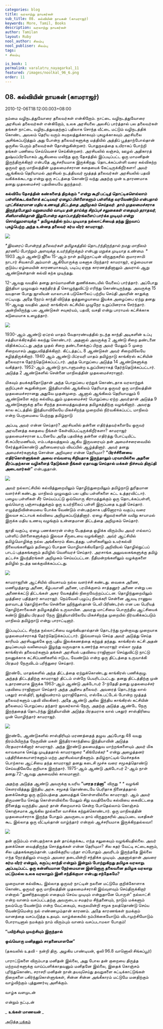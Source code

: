 ```yaml
---
categories: blog
title: வரலாற்று நாயகர்கள்
sub_title: 08. கல்வியின் நாயகன் (காமராஜர்)
keywords: More, Tamil, Books
description: வரலாற்று நாயகர்கள்
author: Tamilan
layout: Ruby
nool_author: சிலம்பு
nool_publiser: சிலம்பு
tags:
- சிலம்பு

is_book: 1
permalink: varalatru_nayagarkal_11
featured: /images/noolkal_96_6.png
order: 11
---
```



## 08. கல்வியின் நாயகன் (காமராஜர்)

2010-12-06T18:12:00.003+08:00

நம்மை வழிநடத்துவோரை தலைவர்கள் என்கிறோம். நாட்டை வழிநடத்துவோரை அரசியல் தலைவர்கள் என்கிறோம், உலக அரசியலை அலசிப் பார்த்தால் பல தலைவர்கள் தங்கள் நாட்டை வழிநடத்துவதற்குப் பதிலாக சொந்த வீட்டை மட்டும் வழிநடத்திக் கொண்ட அவலம் தெரிய வரும் சுயநலத்துக்காகவும் புகழுக்காகவும் அரசியலை அசிங்கப்படுத்தும் அது போன்ற தலைவர்களுக்கு மத்தியில் அத்திப் பூத்தாற்போல்தான் ஒருசில பெரும் தலைவர்கள் தோன்றுகின்றனர். பொதுநலத்தை உயிராகப் போற்றி தங்கள் பணியை செவ்வெனச் செய்கின்றனர். அரசியலில் லஞ்சம், ஊழல் அதிகாரத் துஷ்யப்பிரயோகம் ஆகியவை மலிந்த ஒரு தேசத்தில் இப்படிப்பட்ட ஒரு மாமனிதன் இருந்திருக்கிறார் என்பதே ஆச்சரியமாக இருக்கிறது. தொடக்கப்பள்ளி வரை கல்விகற்ற ஒருவர் ஒரு மாநிலத்தின் முதலமைச்சரான கதையைக் கேட்டிருக்கிறீர்களா! அவர் ஆங்கிலம் தெரியாமல் அரசியல் நடத்தியவர் மூத்தத் தலைவர்கள் அரசியலில் பதவி வகிக்கக்கூடாது என்று ஒரு சட்டத்தை கொண்டு வந்து அதற்கு முன் உதாரணமாக தனது முதலமைச்சர் பதவியையே துறந்தவர்.

**கல்வியே தேசத்தின் கண்களைத் திறக்கும் _*என்று கூறி பட்டித் தொட்டிகளெல்லாம் பள்ளிக்கூடங்களைக் கட்டியவர் ஏழைப் பிள்ளைகளும் பள்ளிக்கு வரவேண்டும் என்பதால் புரட்சிக்கரமான மதிய உணவுத் திட்டத்தை அறிமுகம் செய்தவர். தாம் முதலமைச்சராக இருந்தபோதும் வறுமையில் வாடிய தன் தாய்க்கு சிறப்புச் சலுகைகள் எதையும் தராதவர், சினிமாவில்தான் இதுபோன்ற கதாப்பாத்திரங்களைப் பார்க்க முடியும் என்று சொல்லுமளவுக்கு *_ தமிழகத்தில் நம்ப முடியாத நல்லாட்சியைத் தந்து இறவாப் புகழ்பெற்ற அந்த உன்னத தலைவர் கர்ம வீரர் காமராஜர்.**

![](http://2.bp.blogspot.com/-N65g2KlE-v4/UAIiQpb45kI/AAAAAAAAB6I/g4kcSC1VQFs/s1600/36.JPG)

_*இவரைப் போன்றத் தலைவர்கள் தமிழகத்தில் தொடர்ந்திருந்தால் நமது மாநிலம் தரணிப் போற்றும் அளவுக்கு உயர்ந்திருக்கும் என்பது மறுக்க முடியாத உண்மை. *_ 1903 ஆம் ஆண்டு ஜீலை 15-ஆம் நாள் தமிழ்நாட்டின் விருதுநகரில் குமாரசாமி நாடார் சிவகாமி அம்மாள் ஆகியோருக்கு மகனாக பிறந்தார் காமராஜர், ஏழ்மையான குடும்ப ஏழ்மையின் காரணமாகவும், படிப்பு ஏறாத காரணத்தினாலும் அவரால் ஆறு ஆண்டுகள்தான் கல்வி கற்க முடிந்தது.

12-ஆவது வயதில் தனது தாய்மாமனின் துணிக்கடையில் வேலைப் பார்த்தார். அப்போது இந்தியா முழுவதும் சுதந்திரத் தீ கொழுந்துவிட்டு எரிந்து கொண்டிருந்தது. அவருக்கு 15 வயதான போது ஜாலியன் வாலாபாக் படுகொலைப் பற்றிய செய்தி அவரின் காதுக்கு எட்டியது. அதே நேரம் காந்தி விடுத்த ஒத்துழையாமை இயக்க அழைப்பை ஏற்று தனது 16-ஆவது வயதில் அவர் காங்கிரஸ் கட்சியில் முழுநேர உறுப்பினராக சேர்ந்தார். அன்றிலிருந்து பல ஆண்டுகள் சவுகர்யம், பதவி, வசதி என்று பாராமல் கட்சிக்காக கடுமையாக உழைத்தார்.

![](http://2.bp.blogspot.com/-faHIGXanPGU/UAIo30dt4HI/AAAAAAAAB6s/St02jPHITy8/s320/Kamarajar-simpleman_jpg.jpg)

1930-ஆம் ஆண்டு ஏப்ரல் மாதம் வேதாரண்யத்தில் நடந்த காந்தி அடிகளின் உப்பு சத்தியாக்கிரகதில் கலந்து கொண்டார். அதனால் அவருக்கு 2 ஆண்டு சிறை தண்டனை விதிக்கப்பட்டது அந்த முதல் சிறை தண்டனைக்குப் பிறகு அவர் மேலும் 5 முறை சிறைவாசம் அனுபவித்திக்கிறார். கிட்டத்தட்ட 8 ஆண்டுகள் அவர் சிறையிலேயே கழித்திருக்கிறார். 1940 ஆம் ஆண்டு பிப்ரவரி மாதம் தமிழ்நாடு காங்கிரஸ் கட்சியின் தலைவராக தேர்ந்தெடுக்கப்பட்டார். அந்த பொறுப்பை அடுத்த 14 ஆண்டுகளுக்கு வகித்தார். 1952-ஆம் ஆண்டு நாடாளுமன்ற உறுப்பினராகத் தேர்ந்தெடுக்கப்பட்டார். அடுத்த 2 ஆண்டுகளில் சென்னை மாநிலத்தின் முதலமைச்சரானார்.

மிகவும் தயக்கத்தோடுதான் அந்த பொறுப்பை ஏற்றுக் கொண்டதாக வரலாற்றுக் குறிப்புகள் கூறுகின்றன. இந்தியாவில் ஆங்கிலம் தெரியாத ஒருவர் ஒரு மாநிலத்தின் முதலமைச்சரானது அதுவே முதன்முறை. ஆனால் ஆங்கிலம் தெரியாமலும் 6 ஆண்டுகளே கற்ற கல்வியுடனும் முதலமைச்சர் பொறுப்பை ஏற்ற அவர்தான் அடுத்த 9 ஆண்டுகளுக்கு தலை சிறந்த தலமைத்துவத்தை தமிழகத்திற்கு வழங்கினார். அவரது கால கட்டத்தில் இந்தியாவிலேயே மிகச்சிறந்த முறையில் நிர்வகிக்கப்பட்ட மாநிலம் என்ற பெருமையை பெற்றது தமிழ்நாடு

அப்படி அவர் என்ன செய்தார்? அரசியலில் தன்னை எதிர்த்தவர்களையே ஒருவர் அரவனைத்த கதையை நீங்கள் கேள்விப்பட்டிருக்கிறீர்களா? காமராஜர் முதலமைச்சரான உடனேயே அதே பதவிக்கு தன்னை எதிர்த்து போட்டியிட்ட சி.சுப்பிரமணியம், எம்.பக்தவத்ஜலம் ஆகிய இருவரையும் தன் அமைச்சரைவையில் சேர்த்துக்கொண்டு அனைவரையும் வியப்பில் ஆழ்த்தினார். அவர் தனது அமைச்சர்களுக்கு சொன்ன அறிவுரை என்ன தெரியுமா? **“பிரச்சினையை எதிர்கொள்ளுங்கள் அவை எவ்வளவு சிறியதாக இருந்தாலும் பரவாயில்லை அதனை தீர்ப்பதற்கான வழிகளைத் தேடுங்கள் நீங்கள் ஏதாவது செய்தால் மக்கள் நிச்சயம் திருப்தி அடைவார்கள்”** என்பதுதான்.

![](http://2.bp.blogspot.com/-JgGJa7x7XhE/UAIpG9X4D5I/AAAAAAAAB60/39kODs-RBrU/s320/kamarajar.jpg)

அவர் நல்லாட்சியில் கல்வித்துறையிலும் தொழிற்துறையிலும் தமிழ்நாடு துரிதமான வளர்ச்சி கண்டது. மாநிலம் முழுவதும் பல புதிய பள்ளிகளை கட்ட உத்தரவிட்டார். பழைய பள்ளிகள் சீர் செய்யப்பட்டு ஒவ்வொரு கிராமத்துக்கும் ஒரு தொடக்கப்பள்ளி, ஒவ்வொரு பஞ்சாயத்துக்கும் ஒரு உயர்நிலைப் பள்ளி இருப்பதை உறுதி செய்தார். எழுத்தறிவின்மையை போக்க வேண்டும் என்பதற்காக பதினோராம் வகுப்பு வரை இலவச கட்டாயக் கல்வியை அறிமுகப்படுத்தினார். ஏழை சிறுவர்களின் வயிறு காயாமல் இருக்க மதிய உணவு வழங்கும் உன்னதமான திட்டத்தை அறிமுகம் செய்தார்.

ஜாதி வகுப்பு, ஏழை பணக்காரன் என்ற பேதத்தை ஒழிக்க விரும்பிய அவர் எல்லாப் பள்ளிப் பிள்ளைகளுக்கும் இலவச சீருடையை வழங்கினார். அவ்ர் ஆட்சியில் தமிழ்மொழிக்கு நல்ல அங்கீகாரம் கிடைத்தது. பள்ளிகளிலும் உயர்கல்வி நிலையங்களிலும் தமிழைப் போதன மொழியாக்கியதோடு அறிவியல் தொழில்நுட்பப் பாடப் புத்தகங்களும் தமிழில் வெளிவரச் செய்தார். அரசாங்க அலுவலகங்களுக்கு தமிழ் தட்டச்சு இயந்திரங்கள் அறிமுகம் செய்யப்பட்டன. நீதிமன்றங்களிலும் வழக்குகளை தமிழில் நடத்த ஊக்குவிக்கப்பட்டது.

![](http://2.bp.blogspot.com/-pL-A-xSaD8s/UAIpyFTA6bI/AAAAAAAAB68/NzTX5w_HnmE/s320/slider1.jpg)

காமராஜரின் ஆட்சியில் விவசாயம் நல்ல வளர்ச்சி கண்டது. வைகை அணை, மணிமுத்தாறு அணை, கீழ்பவானி அணை, பரமிக்குளம் சாத்தனூர் அணை என்று பல அணைக்கட்டு திட்டங்கள் அசுர வேகத்தில் நிறைவேற்றப்பட்டன. தொழிற்துறையிலும் முத்திரை பதித்தார் காமராஜர். நெய்வேலி பழுப்பு நிலக்கரி சென்னை ஆவடி ராணுவ தளவாடத் தொழிற்சாலை சென்னை ஹிந்துஸ்தான் டெலி பிரிண்டர்ஸ் என பல பெரியத் தொழிற்சாலைகள் தமிழகத்தில் உருவாயின. அவரது மாட்சிமை பொருந்திய ஆட்சியைக் கண்டு இந்திய பிரதமர் நேரு இந்தியாவிலேயே மிகச்சிறந்த முறையில் நிர்வகிக்கப்படும் மாநிலம் தமிழ்நாடு என்று பாராட்டினார்.

இப்படிப்பட்ட சிறந்த நல்லாட்சியை வழங்கியதால்தான் தொடர்ந்து மூன்றாவது முறையாக முதலமைச்சராகத் தேர்ந்தெடுக்கப்பட்டார். இவ்வளவும் செய்த அவர் அடுத்து செய்த காரியம் அரசியலுக்கே ஒரு புதிய இலக்கணத்தை கற்றுத் தந்தது. காங்கிரஸ் கட்சி அதன் துடிப்பையும் வலிமையும் இழந்து வருவதாக உணர்ந்த காமராஜர் எல்லா மூத்த காங்கிரஸ் தலைவர்களும் தங்கள் அரசியல் பதவியை ராஜினாமா செய்துவிட்டு நாட்டு நலனுக்காக கட்சிப்பணிகளில் ஈடுபட வேண்டும் என்ற ஒரு திட்டத்தை உருவாக்கி பிரதமர் நேருவிடம் பரிந்துரை செய்தார்.

இரண்டே மாதங்களில் அந்த திட்டத்தை ஏற்றுக்கொண்டது காங்கிரஸ் பணிக்குழு. அந்தத் திட்டத்திற்கு காமராஜர் திட்டம் என்றே பெயரிடப்பட்டது. தனது திட்டத்திற்கு முன் உதாரணமாக இருக்க 1963-ஆம் ஆண்டு அக்டோபர் 3-ந்தேதி தனது முதலமைச்சர் பதவியை ராஜினாமா செய்தார் அந்த அதிசய தலைவர். அவரைத் தொடர்ந்து லால் பகதூர் சாஸ்திரி, ஜக்ஜிவன்ராம் முராஜிதேசாய், எஸ்கே.பட்டேல் போன்ற மூத்தத் தலைவர்களும் பதவி விலகினர். அதே ஆண்டு அகில இந்திய காங்கிரஸ் கட்சியின் தலைமைப் பொறுப்பை தந்தார் ஜவகர்லால் நேரு, அதற்கு அடுத்த ஆண்டே நேரு இறந்ததைத் தொடர்ந்து இந்தியாவின் அடுத்த பிரதமராக லால் பகதூர் சாஸ்திரியை முன் மொழிந்தார் காமராஜர்.

![](http://4.bp.blogspot.com/-iq2NYY8D9uY/UAIp7KkGhvI/AAAAAAAAB7E/JbVIzcFUFWM/s320/kamarajar-2.jpg)

இரண்டே ஆண்டுகளில் சாஸ்திரியும் மரணத்தைத் தழுவ அப்போது 48 வயது நிரம்பியிருந்த நேருவின் மகள் இந்திராகாந்தியை இந்தியாவின் அடுத்த பிரதமராக்கினார் காமராஜர். அந்த இரண்டு தலமைத்துவ மாற்றங்களையும் அவர் மிக லாவகமாக செய்து முடித்ததால் காமராஜரை _*கிங்மேக்கர் *_ என்று அழைத்தனர் பத்திரிக்கையாளர்களும் மற்ற அரசியல்வாதிகளும். தமிழ்நாட்டில் மெச்சதக்க பொற்கால ஆட்சியை தந்த காமராஜர் தனது கடைசி மூச்சு வரை சமூகத்தொண்டு செய்வதிலேயே குறியாக இருந்தார். 1975-ஆம் ஆண்டு அக்டோபர் 2-ஆம் நாள் தனது 72-ஆவது அகவையில் காலமானார்.

அதற்கு அடுத்த ஆண்டு அவருக்கு உயரிய **“பாரத ரத்னா”** விருது _* *_ வழங்கி கெளரவித்தது இந்திய அரசு. சமூகத் தொண்டையே பெரிதாக நினைத்ததால் தனக்கென்று ஒரு குடும்பத்தை அமைத்துக் கொள்ளவில்லை காமராஜர். ஆம் அவர் திருமணமே செய்து கொள்ளவில்லை மேலும் சிறு வயதிலேயே கல்வியை கைவிட்டதை நினைத்து வருந்திய அவர் தான் சிறைவாசம் சென்ற போதெல்லாம் கொஞ்சம் கொஞ்சமாக ஆங்கில நூல்களை வாசிக்க கற்றுக்கொண்டார். ஒரு மாநிலத்தின் முதலமைச்சராக இருந்த போதும் அவருடைய தாய் விருதுநகரில் அடிப்படை வசதிகள் கூட இல்லாத ஒரு வீட்டில்தான் வாழ்ந்தார் என்றால் ஆச்சரியமாக இருக்கிறதல்லவா!

![](http://4.bp.blogspot.com/-S7dJkP1H94M/UAIqAgzBNfI/AAAAAAAAB7Q/zcFtg66zU3A/s320/kamaraj-with-oldlady.jpg)

தன் குடும்பம் என்பதற்காக தன் தாய்க்குக்கூட எந்த சலுகையும் வழங்கியதில்லை. அவர் தனக்கென வைத்திருந்த சொத்துக்கள் என்ன தெரியுமா? சில கதர் வேட்டி சட்டைகளும், சில புத்தகங்களும்தான். பதவிக்குரிய பந்தா எப்போதும் அவரிடம் இருந்ததே இல்லை எந்த நேரத்திலும் எவரும் அவரை தடையின்றி சந்திக்க முடியும். அதனால்தான் அவரை **கர்ம வீரர் என்றும், கருப்பு காந்தி என்றும் இன்றும் போற்றுகிறது தமிழக வரலாறு. அப்படிப்பட்ட ஒரு கன்னியமான நேர்மையான இன்னொரு தலைவனை தமிழக வரலாறு மட்டுமல்ல உலக வரலாறும் இனி சந்திக்குமா என்பது சந்தேகமே?**

முறையான கல்விகூட இல்லாத ஒருவர் நாட்டின் நலனை மட்டுமே குறிக்கோளாக கொண்ட ஒருவர் ஒரு மாநிலத்தின் முதலமைச்சராகி இவ்வுளவும் செய்திருக்கிறார் என்றால் “துணிந்தவனால் எதையும் செய்ய முடியும் என்றுதானே பொருள்” நல்லாட்சி என்ற வானம் வசப்பட்டதற்கு அவருடைய சமதர்ம சிந்தனையும், நாடும் மக்களும் நலம்பெற வேண்டும் என்ற வேட்கையும், சுயநலமின்றி சமூக நலத்தொண்டு செய்ய வேண்டுமென்ற நல் எண்ணமும்தான் காரணம். அதே காரணங்கள் நமக்கும் வானத்தை வசப்படுத்த உதவும். வாழ்க்கையில் நம்பிக்கையோடும் விடாமுற்சியோடும் போராடினால் நமக்கும் நாம் விரும்பும் வானம் வசப்படாமலா போகும்!

**“பயிற்சியும் முயற்சியும் இருந்தால்**

**ஒவ்வொரு மனிதனும் சாதனையாளனே”**

(தகவலில் உதவி - நன்றி திரு. அழகிய பாண்டியன், ஒலி 96.8 வானொலி சிங்கப்பூர்)

பாராட்டுகளை விரும்பாத மனிதன் இல்லை, அது போல தன் குறையை திருத்த மற்றவர்களுக்கு வாய்ப்பளிக்காதவனும் மனிதனே இல்லை, இதைக் கொஞ்சம் புரிந்துகொண்ட சராசரி மனிதன் நான்.தயவுசெய்து தவறுகளை சுட்டிக்காட்டுங்கள் நிறைகளை பகிர்ந்துகொள்ளுங்கள், சின்ன சின்ன அங்கீகாரம் மட்டுமே மனதிற்கும் வாழ்விற்கும் புத்துணர்வு அளிக்கும்.

வாழ்க வளமுடன்

என்றும் நட்புடன்

_ **உங்கள் மாணவன்** _

[அடுத்த பக்கம்](varalatru_nayagarkal_12)